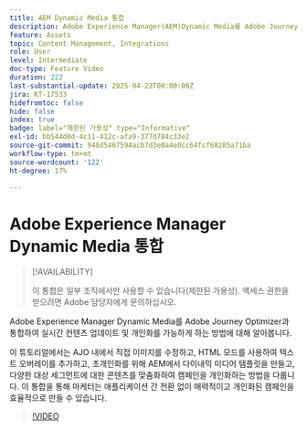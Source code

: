 ```yaml
---
title: AEM Dynamic Media 통합
description: Adobe Experience Manager(AEM)Dynamic Media를 Adobe Journey Optimizer(AJO)와 통합하여 실시간 컨텐츠 업데이트 및 개인화를 가능하게 하는 방법에 대해 알아봅니다.
feature: Assets
topic: Content Management, Integrations
role: User
level: Intermediate
doc-type: Feature Video
duration: 222
last-substantial-update: 2025-04-23T00:00:00Z
jira: KT-17533
hidefromtoc: false
hide: false
index: true
badge: label="제한된 가용성" type="Informative"
exl-id: bb544d0d-4c11-412c-afa9-377d784c33e2
source-git-commit: 948d5467594acb7d3e0a4e0cc64fcf68285a71ba
workflow-type: tm+mt
source-wordcount: '122'
ht-degree: 17%

---
```


# Adobe Experience Manager Dynamic Media 통합

>[!AVAILABILITY]
>
>이 통합은 일부 조직에서만 사용할 수 있습니다(제한된 가용성). 액세스 권한을 받으려면 Adobe 담당자에게 문의하십시오.

Adobe Experience Manager Dynamic Media를 Adobe Journey Optimizer과 통합하여 실시간 컨텐츠 업데이트 및 개인화를 가능하게 하는 방법에 대해 알아봅니다.

이 튜토리얼에서는 AJO 내에서 직접 이미지를 수정하고, HTML 모드를 사용하여 텍스트 오버레이를 추가하고, 초개인화를 위해 AEM에서 다이내믹 미디어 템플릿을 만들고, 다양한 대상 세그먼트에 대한 콘텐츠를 맞춤화하여 캠페인을 개인화하는 방법을 다룹니다. 이 통합을 통해 마케터는 애플리케이션 간 전환 없이 매력적이고 개인화된 캠페인을 효율적으로 만들 수 있습니다.

>[!VIDEO](https://video.tv.adobe.com/v/3457695/?learn=on&enablevpops)
